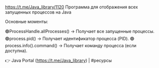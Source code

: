 ﻿https://t.me/Java_Iibrary/1120
Программа для отображения всех запущенных процессов на Java 

Основные моменты:

🟢ProcessHandle.allProcesses() → Получает все запущенные процессы.
🟢process.pid() → Получает идентификатор процесса (PID).
🟢process.info().command() → Получает команду процесса (если доступна).

👉  Java Portal (https://t.me/Java_Iibrary) | #ресурсы